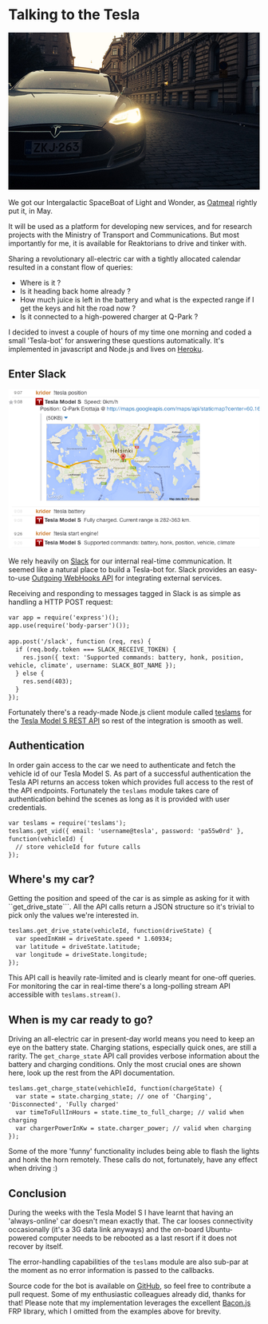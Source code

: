 Talking to the Tesla
====

![](tessi.jpg?raw=true)

We got our Intergalactic SpaceBoat of Light and Wonder, as [Oatmeal](http://theoatmeal.com/comics/tesla_model_s) rightly put it, in May.

It will be used as a platform for developing new services, and for research projects with the Ministry of Transport and Communications.
But most importantly for me, it is available for Reaktorians to drive and tinker with.

Sharing a revolutionary all-electric car with a tightly allocated calendar resulted in a constant flow of queries:

* Where is it ?
* Is it heading back home already ?
* How much juice is left in the battery and what is the expected range if I get the keys and hit the road now ?
* Is it connected to a high-powered charger at Q-Park ?

I decided to invest a couple of hours of my time one morning and coded a small 'Tesla-bot' for answering these questions automatically.
It's implemented in javascript and Node.js and lives on [Heroku](http://heroku.com).

Enter Slack
-----

![](screenshot.png?raw=true)

We rely heavily on [Slack](https://slack.com) for our internal real-time communication. It seemed like a natural place to build a Tesla-bot for.
Slack provides an easy-to-use [Outgoing WebHooks API](https://api.slack.com/) for integrating external services.

Receiving and responding to messages tagged in Slack is as simple as handling a HTTP POST request:

    var app = require('express')();
    app.use(require('body-parser')());

    app.post('/slack', function (req, res) {
      if (req.body.token === SLACK_RECEIVE_TOKEN) {
        res.json({ text: 'Supported commands: battery, honk, position, vehicle, climate', username: SLACK_BOT_NAME });
      } else {
        res.send(403);
      }
    });

Fortunately there's a ready-made Node.js client module called [teslams]([https://github.com/hjespers/teslams]) for the [Tesla Model S REST API]([http://docs.timdorr.apiary.io]) so rest of the integration is smooth as well.

Authentication
---

In order gain access to the car we need to authenticate and fetch the vehicle id of our Tesla Model S.
As part of a successful authentication the Tesla API returns an access token which provides full access to the rest of the API endpoints.
Fortunately the ```teslams``` module takes care of authentication behind the scenes as long as it is provided with user credentials.

    var teslams = require('teslams');
    teslams.get_vid({ email: 'username@tesla', password: 'pa55w0rd' }, function(vehicleId) {
      // store vehicleId for future calls
    });

Where's my car?
---

Getting the position and speed of the car is as simple as asking for it with ``get_drive_state```.
All the API calls return a JSON structure so it's trivial to pick only the values we're interested in.

    teslams.get_drive_state(vehicleId, function(driveState) {
      var speedInKmH = driveState.speed * 1.60934;
      var latitude = driveState.latitude;
      var longitude = driveState.longitude;
    });

This API call is heavily rate-limited and is clearly meant for one-off queries.
For monitoring the car in real-time there's a long-polling stream API accessible with ```teslams.stream()```.

When is my car ready to go?
---

Driving an all-electric car in present-day world means you need to keep an eye on the battery state. Charging stations, especially quick ones, are still a rarity.
The ```get_charge_state``` API call provides verbose information about the battery and charging conditions.
Only the most crucial ones are shown here, look up the rest from the API documentation.

    teslams.get_charge_state(vehichleId, function(chargeState) {
      var state = state.charging_state; // one of 'Charging', 'Disconnected', 'Fully charged'
      var timeToFullInHours = state.time_to_full_charge; // valid when charging
      var chargerPowerInKw = state.charger_power; // valid when charging
    });

Some of the more 'funny' functionality includes being able to flash the lights and honk the horn remotely.
These calls do not, fortunately, have any effect when driving :)

Conclusion
---

During the weeks with the Tesla Model S I have learnt that having an 'always-online' car doesn't mean exactly that.
The car looses connectivity occasionally (it's a 3G data link anyways) and the on-board Ubuntu-powered computer needs to be rebooted as a last resort if it does not recover by itself.

The error-handling capabilities of the ```teslams``` module are also sub-par at the moment as no error information is passed to the callbacks.

Source code for the bot is available on [GitHub](https://github.com/heikkipora/tesla-slack), so feel free to contribute a pull request.
Some of my enthusiastic colleagues already did, thanks for that! Please note that my implementation leverages the excellent [Bacon.js](https://github.com/baconjs/bacon.js) FRP library, which I omitted from the examples above for brevity.
